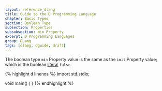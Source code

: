 ```yaml
---
layout: reference_dlang
title: Guide to the D Programming Language
chapter: Basic Types
section: Boolean Type
subsection: Properties
subsubsection: min Property
excerpt: D Programming Languages
group: DLang
tags: [dlang, dguide, draft]
---
```


The boolean type `min` Property value is the same as the `init` Property value; which is the boolean [literal] `false`.

{% highlight d linenos %}
import std.stdio;

void main() {
}
{% endhighlight %}

[literal]: /dlang-guide/basic_types/boolean/literals.html
